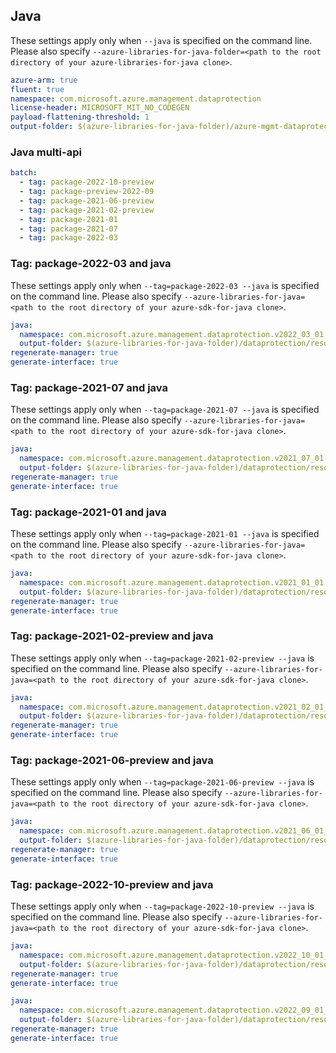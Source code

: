 ## Java

These settings apply only when `--java` is specified on the command line.
Please also specify `--azure-libraries-for-java-folder=<path to the root directory of your azure-libraries-for-java clone>`.

``` yaml $(java)
azure-arm: true
fluent: true
namespace: com.microsoft.azure.management.dataprotection
license-header: MICROSOFT_MIT_NO_CODEGEN
payload-flattening-threshold: 1
output-folder: $(azure-libraries-for-java-folder)/azure-mgmt-dataprotection
```


### Java multi-api

``` yaml $(java) && $(multiapi)
batch:
  - tag: package-2022-10-preview
  - tag: package-preview-2022-09
  - tag: package-2021-06-preview
  - tag: package-2021-02-preview
  - tag: package-2021-01
  - tag: package-2021-07
  - tag: package-2022-03
```

### Tag: package-2022-03 and java

These settings apply only when `--tag=package-2022-03 --java` is specified on the command line.
Please also specify `--azure-libraries-for-java=<path to the root directory of your azure-sdk-for-java clone>`.

``` yaml $(tag) == 'package-2022-03' && $(java) && $(multiapi)
java:
  namespace: com.microsoft.azure.management.dataprotection.v2022_03_01
  output-folder: $(azure-libraries-for-java-folder)/dataprotection/resource-manager/v2022_03_01
regenerate-manager: true
generate-interface: true
```

### Tag: package-2021-07 and java

These settings apply only when `--tag=package-2021-07 --java` is specified on the command line.
Please also specify `--azure-libraries-for-java=<path to the root directory of your azure-sdk-for-java clone>`.

``` yaml $(tag) == 'package-2021-07' && $(java) && $(multiapi)
java:
  namespace: com.microsoft.azure.management.dataprotection.v2021_07_01
  output-folder: $(azure-libraries-for-java-folder)/dataprotection/resource-manager/v2021_07_01
regenerate-manager: true
generate-interface: true
```

### Tag: package-2021-01 and java

These settings apply only when `--tag=package-2021-01 --java` is specified on the command line.
Please also specify `--azure-libraries-for-java=<path to the root directory of your azure-sdk-for-java clone>`.

``` yaml $(tag) == 'package-2021-01' && $(java) && $(multiapi)
java:
  namespace: com.microsoft.azure.management.dataprotection.v2021_01_01
  output-folder: $(azure-libraries-for-java-folder)/dataprotection/resource-manager/v2021_01_01
regenerate-manager: true
generate-interface: true
```

### Tag: package-2021-02-preview and java

These settings apply only when `--tag=package-2021-02-preview --java` is specified on the command line.
Please also specify `--azure-libraries-for-java=<path to the root directory of your azure-sdk-for-java clone>`.

``` yaml $(tag) == 'package-2021-02-preview' && $(java) && $(multiapi)
java:
  namespace: com.microsoft.azure.management.dataprotection.v2021_02_01_preview
  output-folder: $(azure-libraries-for-java-folder)/dataprotection/resource-manager/v2021_02_01_preview
regenerate-manager: true
generate-interface: true
```

### Tag: package-2021-06-preview and java

These settings apply only when `--tag=package-2021-06-preview --java` is specified on the command line.
Please also specify `--azure-libraries-for-java=<path to the root directory of your azure-sdk-for-java clone>`.

``` yaml $(tag) == 'package-2021-06-preview' && $(java) && $(multiapi)
java:
  namespace: com.microsoft.azure.management.dataprotection.v2021_06_01_preview
  output-folder: $(azure-libraries-for-java-folder)/dataprotection/resource-manager/v2021_06_01_preview
regenerate-manager: true
generate-interface: true
```

### Tag: package-2022-10-preview and java

These settings apply only when `--tag=package-2022-10-preview --java` is specified on the command line.
Please also specify `--azure-libraries-for-java=<path to the root directory of your azure-sdk-for-java clone>`.

``` yaml $(tag) == 'package-2022-10-preview' && $(java) && $(multiapi)
java:
  namespace: com.microsoft.azure.management.dataprotection.v2022_10_01_preview
  output-folder: $(azure-libraries-for-java-folder)/dataprotection/resource-manager/v2022_10_01_preview
regenerate-manager: true
generate-interface: true
```

``` yaml $(tag) == 'package-preview-2022-09' && $(java) && $(multiapi)
java:
  namespace: com.microsoft.azure.management.dataprotection.v2022_09_01_preview
  output-folder: $(azure-libraries-for-java-folder)/dataprotection/resource-manager/v2022_09_01_preview
regenerate-manager: true
generate-interface: true
```